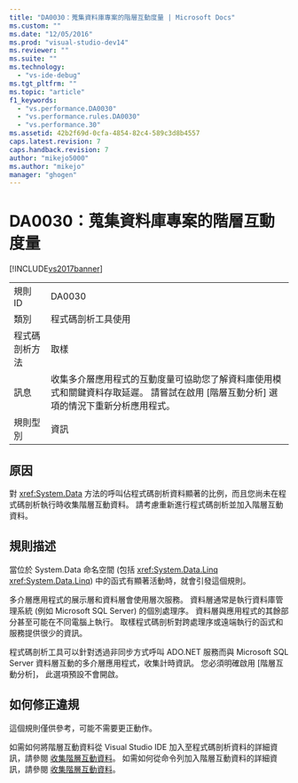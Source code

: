```yaml
---
title: "DA0030：蒐集資料庫專案的階層互動度量 | Microsoft Docs"
ms.custom: ""
ms.date: "12/05/2016"
ms.prod: "visual-studio-dev14"
ms.reviewer: ""
ms.suite: ""
ms.technology: 
  - "vs-ide-debug"
ms.tgt_pltfrm: ""
ms.topic: "article"
f1_keywords: 
  - "vs.performance.DA0030"
  - "vs.performance.rules.DA0030"
  - "vs.performance.30"
ms.assetid: 42b2f69d-0cfa-4854-82c4-589c3d8b4557
caps.latest.revision: 7
caps.handback.revision: 7
author: "mikejo5000"
ms.author: "mikejo"
manager: "ghogen"
---
```

# DA0030：蒐集資料庫專案的階層互動度量
[!INCLUDE[vs2017banner](../code-quality/includes/vs2017banner.md)]

|||  
|-|-|  
|規則 ID|DA0030|  
|類別|程式碼剖析工具使用|  
|程式碼剖析方法|取樣|  
|訊息|收集多介層應用程式的互動度量可協助您了解資料庫使用模式和關鍵資料存取延遲。  請嘗試在啟用 \[階層互動分析\] 選項的情況下重新分析應用程式。|  
|規則型別|資訊|  
  
## 原因  
 對 <xref:System.Data> 方法的呼叫佔程式碼剖析資料顯著的比例，而且您尚未在程式碼剖析執行時收集階層互動資料。  請考慮重新進行程式碼剖析並加入階層互動資料。  
  
## 規則描述  
 當位於 System.Data 命名空間 \(包括 <xref:System.Data.Linq> <xref:System.Data.Linq>\) 中的函式有顯著活動時，就會引發這個規則。  
  
 多介層應用程式的展示層和資料層會使用層次服務。  資料層通常是執行資料庫管理系統 \(例如 Microsoft SQL Server\) 的個別處理序。  資料層與應用程式的其餘部分甚至可能在不同電腦上執行。  取樣程式碼剖析對跨處理序或遠端執行的函式和服務提供很少的資訊。  
  
 程式碼剖析工具可以針對透過非同步方式呼叫 ADO.NET 服務而與 Microsoft SQL Server 資料層互動的多介層應用程式，收集計時資訊。  您必須明確啟用 \[階層互動分析\]，  此選項預設不會開啟。  
  
## 如何修正違規  
 這個規則僅供參考，可能不需要更正動作。  
  
 如需如何將階層互動資料從 Visual Studio IDE 加入至程式碼剖析資料的詳細資訊，請參閱 [收集階層互動資料](../profiling/collecting-tier-interaction-data.md)。  如需如何從命令列加入階層互動資料的詳細資訊，請參閱 [收集階層互動資料](../profiling/adding-tier-interaction-data-from-the-command-line.md)。